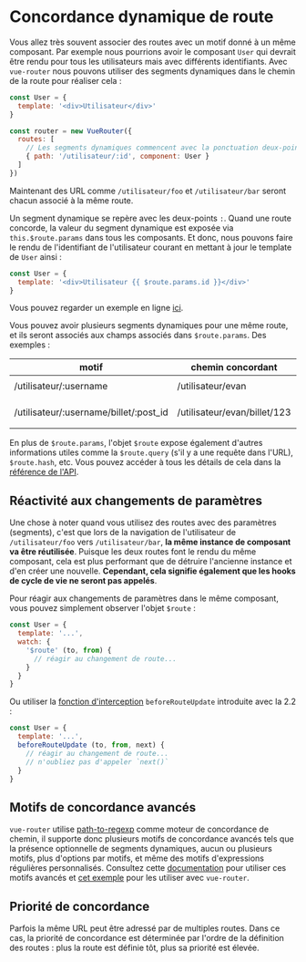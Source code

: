 # Concordance dynamique de route

Vous allez très souvent associer des routes avec un motif donné à un même composant. Par exemple nous pourrions avoir le composant `User` qui devrait être rendu pour tous les utilisateurs mais avec différents identifiants. Avec `vue-router` nous pouvons utiliser des segments dynamiques dans le chemin de la route pour réaliser cela :

``` js
const User = {
  template: '<div>Utilisateur</div>'
}

const router = new VueRouter({
  routes: [
    // Les segments dynamiques commencent avec la ponctuation deux-points
    { path: '/utilisateur/:id', component: User }
  ]
})
```

Maintenant des URL comme `/utilisateur/foo` et `/utilisateur/bar` seront chacun associé à la même route.

Un segment dynamique se repère avec les deux-points `:`. Quand une route concorde, la valeur du segment dynamique est exposée via `this.$route.params` dans tous les composants. Et donc, nous pouvons faire le rendu de l'identifiant de l'utilisateur courant en mettant à jour le template de `User` ainsi :

``` js
const User = {
  template: '<div>Utilisateur {{ $route.params.id }}</div>'
}
```

Vous pouvez regarder un exemple en ligne [ici](https://jsfiddle.net/yyx990803/4xfa2f19/).

Vous pouvez avoir plusieurs segments dynamiques pour une même route, et ils seront associés aux champs associés dans `$route.params`. Des exemples :

| motif                                  | chemin concordant            | $route.params                        |
| -------------------------------------- | ---------------------------- | ------------------------------------ |
| /utilisateur/:username                 | /utilisateur/evan            | `{ username: 'evan' }`               |
| /utilisateur/:username/billet/:post_id | /utilisateur/evan/billet/123 | `{ username: 'evan', post_id: 123 }` |

En plus de `$route.params`, l'objet `$route` expose également d'autres informations utiles comme la `$route.query` (s'il y a une requête dans l'URL), `$route.hash`, etc. Vous pouvez accéder à tous les détails de cela dans la [référence de l'API](../../api/#the-route-object).

## Réactivité aux changements de paramètres

Une chose à noter quand vous utilisez des routes avec des paramètres (segments), c'est que lors de la navigation de l'utilisateur de `/utilisateur/foo` vers `/utilisateur/bar`, **la même instance de composant va être réutilisée**. Puisque les deux routes font le rendu du même composant, cela est plus performant que de détruire l'ancienne instance et d'en créer une nouvelle. **Cependant, cela signifie également que les hooks de cycle de vie ne seront pas appelés**.

Pour réagir aux changements de paramètres dans le même composant, vous pouvez simplement observer l'objet `$route` :

``` js
const User = {
  template: '...',
  watch: {
    '$route' (to, from) {
      // réagir au changement de route...
    }
  }
}
```

Ou utiliser la [fonction d'interception](../advanced/navigation-guards.html) `beforeRouteUpdate` introduite avec la 2.2 :

``` js
const User = {
  template: '...',
  beforeRouteUpdate (to, from, next) {
    // réagir au changement de route...
    // n'oubliez pas d'appeler `next()`
  }
}
```

## Motifs de concordance avancés

`vue-router` utilise [path-to-regexp](https://github.com/pillarjs/path-to-regexp/tree/v1.7.0) comme moteur de concordance de chemin, il supporte donc plusieurs motifs de concordance avancés tels que la présence optionnelle de segments dynamiques, aucun ou plusieurs motifs, plus d'options par motifs, et même des motifs d'expressions régulières personnalisés. Consultez cette [documentation](https://github.com/pillarjs/path-to-regexp/tree/v1.7.0#parameters) pour utiliser ces motifs avancés et [cet exemple](https://github.com/vuejs/vue-router/blob/dev/examples/route-matching/app.js) pour les utiliser avec `vue-router`.

## Priorité de concordance

Parfois la même URL peut être adressé par de multiples routes. Dans ce cas, la priorité de concordance est déterminée par l'ordre de la définition des routes : plus la route est définie tôt, plus sa priorité est élevée.
